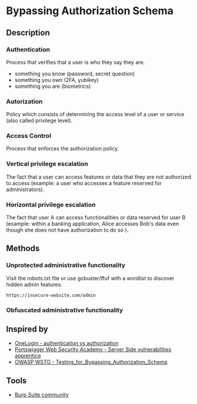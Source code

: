 
# Bypassing Authorization Schema


## Description

### Authentication

Process that verifies that a user is who they say they are.

- something you know (password, secret question)
- something you own (2FA, yubikey)
- something you are (biometrics)

### Autorization

Policy which consists of determining the access level of a user or service (also called privilege level).

### Access Control 

Process that enforces the authorization policy.

### Vertical privilege escalation

The fact that a user can access features or data that they are not authorized to access (example: a user who accesses a feature reserved for administrators).
### Horizontal privilege escalation

The fact that user A can access functionalities or data reserved for user B (example: within a banking application, Alice accesses Bob's data even though she does not have authorization to do so ).

## Methods

### Unprotected administrative functionality

Visit the robots.txt file or use gobuster/ffuf with a wordlist to discover hidden admin features: 

```http
https://insecure-website.com/admin
```

### Obfuscated administrative functionality

## Inspired by

- [OneLogin - authentication vs authorization](https://www.onelogin.com/learn/authentication-vs-authorization#:~:text=Authentication%20and%20authorization%20are%20two,authorization%20determines%20their%20access%20rights.)
- [Portswigger Web Security Academy - Server Side vulnerabilities apprentice](https://portswigger.net/web-security/learning-paths/server-side-vulnerabilities-apprentice)
- [OWASP WSTG - Testing_for_Bypassing_Authorization_Schema](https://owasp.org/www-project-web-security-testing-guide/latest/4-Web_Application_Security_Testing/05-Authorization_Testing/02-Testing_for_Bypassing_Authorization_Schema)

## Tools

- [Burp Suite community](https://portswigger.net/burp/communitydownload)